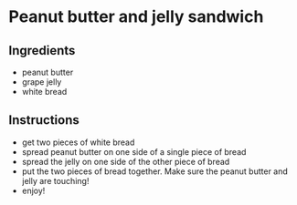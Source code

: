 # Peanut butter and jelly sandwich
## Ingredients
* peanut butter
* grape jelly
* white bread
## Instructions
* get two pieces of white bread
* spread peanut butter on one side of a single piece of bread
* spread the jelly on one side of the other piece of bread
* put the two pieces of bread together. Make sure the peanut butter and jelly are touching!
* enjoy!

